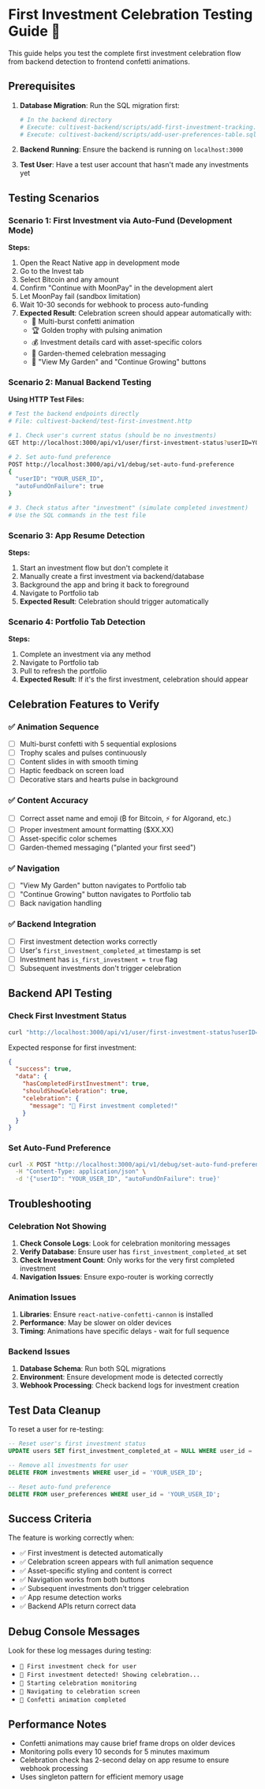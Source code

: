 # First Investment Celebration Testing Guide 🎉

This guide helps you test the complete first investment celebration flow from backend detection to frontend confetti animations.

## Prerequisites

1. **Database Migration**: Run the SQL migration first:
   ```bash
   # In the backend directory
   # Execute: cultivest-backend/scripts/add-first-investment-tracking.sql
   # Execute: cultivest-backend/scripts/add-user-preferences-table.sql
   ```

2. **Backend Running**: Ensure the backend is running on `localhost:3000`

3. **Test User**: Have a test user account that hasn't made any investments yet

## Testing Scenarios

### Scenario 1: First Investment via Auto-Fund (Development Mode)

**Steps:**
1. Open the React Native app in development mode
2. Go to the Invest tab
3. Select Bitcoin and any amount
4. Confirm "Continue with MoonPay" in the development alert
5. Let MoonPay fail (sandbox limitation)
6. Wait 10-30 seconds for webhook to process auto-funding
7. **Expected Result**: Celebration screen should appear automatically with:
   - 🎊 Multi-burst confetti animation
   - 🏆 Golden trophy with pulsing animation
   - 💰 Investment details card with asset-specific colors
   - 🌱 Garden-themed celebration messaging
   - 🎯 "View My Garden" and "Continue Growing" buttons

### Scenario 2: Manual Backend Testing

**Using HTTP Test Files:**
```bash
# Test the backend endpoints directly
# File: cultivest-backend/test-first-investment.http

# 1. Check user's current status (should be no investments)
GET http://localhost:3000/api/v1/user/first-investment-status?userID=YOUR_USER_ID

# 2. Set auto-fund preference
POST http://localhost:3000/api/v1/debug/set-auto-fund-preference
{
  "userID": "YOUR_USER_ID", 
  "autoFundOnFailure": true
}

# 3. Check status after "investment" (simulate completed investment)
# Use the SQL commands in the test file
```

### Scenario 3: App Resume Detection

**Steps:**
1. Start an investment flow but don't complete it
2. Manually create a first investment via backend/database
3. Background the app and bring it back to foreground
4. Navigate to Portfolio tab
5. **Expected Result**: Celebration should trigger automatically

### Scenario 4: Portfolio Tab Detection

**Steps:**
1. Complete an investment via any method
2. Navigate to Portfolio tab
3. Pull to refresh the portfolio
4. **Expected Result**: If it's the first investment, celebration should appear

## Celebration Features to Verify

### ✅ Animation Sequence
- [ ] Multi-burst confetti with 5 sequential explosions
- [ ] Trophy scales and pulses continuously
- [ ] Content slides in with smooth timing
- [ ] Haptic feedback on screen load
- [ ] Decorative stars and hearts pulse in background

### ✅ Content Accuracy
- [ ] Correct asset name and emoji (₿ for Bitcoin, ⚡ for Algorand, etc.)
- [ ] Proper investment amount formatting ($XX.XX)
- [ ] Asset-specific color schemes
- [ ] Garden-themed messaging ("planted your first seed")

### ✅ Navigation
- [ ] "View My Garden" button navigates to Portfolio tab
- [ ] "Continue Growing" button navigates to Portfolio tab
- [ ] Back navigation handling

### ✅ Backend Integration
- [ ] First investment detection works correctly
- [ ] User's `first_investment_completed_at` timestamp is set
- [ ] Investment has `is_first_investment = true` flag
- [ ] Subsequent investments don't trigger celebration

## Backend API Testing

### Check First Investment Status
```bash
curl "http://localhost:3000/api/v1/user/first-investment-status?userID=YOUR_USER_ID"
```

Expected response for first investment:
```json
{
  "success": true,
  "data": {
    "hasCompletedFirstInvestment": true,
    "shouldShowCelebration": true,
    "celebration": {
      "message": "🎉 First investment completed!"
    }
  }
}
```

### Set Auto-Fund Preference
```bash
curl -X POST "http://localhost:3000/api/v1/debug/set-auto-fund-preference" \
  -H "Content-Type: application/json" \
  -d '{"userID": "YOUR_USER_ID", "autoFundOnFailure": true}'
```

## Troubleshooting

### Celebration Not Showing
1. **Check Console Logs**: Look for celebration monitoring messages
2. **Verify Database**: Ensure user has `first_investment_completed_at` set
3. **Check Investment Count**: Only works for the very first completed investment
4. **Navigation Issues**: Ensure expo-router is working correctly

### Animation Issues
1. **Libraries**: Ensure `react-native-confetti-cannon` is installed
2. **Performance**: May be slower on older devices
3. **Timing**: Animations have specific delays - wait for full sequence

### Backend Issues
1. **Database Schema**: Run both SQL migrations
2. **Environment**: Ensure development mode is detected correctly
3. **Webhook Processing**: Check backend logs for investment creation

## Test Data Cleanup

To reset a user for re-testing:
```sql
-- Reset user's first investment status
UPDATE users SET first_investment_completed_at = NULL WHERE user_id = 'YOUR_USER_ID';

-- Remove all investments for user
DELETE FROM investments WHERE user_id = 'YOUR_USER_ID';

-- Reset auto-fund preference
DELETE FROM user_preferences WHERE user_id = 'YOUR_USER_ID';
```

## Success Criteria

The feature is working correctly when:
- ✅ First investment is detected automatically
- ✅ Celebration screen appears with full animation sequence
- ✅ Asset-specific styling and content is correct
- ✅ Navigation works from both buttons
- ✅ Subsequent investments don't trigger celebration
- ✅ App resume detection works
- ✅ Backend APIs return correct data

## Debug Console Messages

Look for these log messages during testing:
- `🎯 First investment check for user`
- `🎊 First investment detected! Showing celebration...`
- `👀 Starting celebration monitoring`
- `🎉 Navigating to celebration screen`
- `🎊 Confetti animation completed`

## Performance Notes

- Confetti animations may cause brief frame drops on older devices
- Monitoring polls every 10 seconds for 5 minutes maximum
- Celebration check has 2-second delay on app resume to ensure webhook processing
- Uses singleton pattern for efficient memory usage 